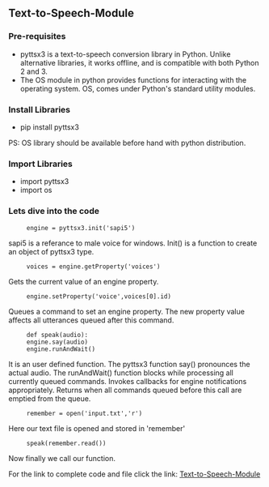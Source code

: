 ## Text-to-Speech-Module

### Pre-requisites

- pyttsx3 is a text-to-speech conversion library in Python.
  Unlike alternative libraries, it works offline, and is compatible
  with both Python 2 and 3.
- The OS module in python provides functions for interacting
  with the operating system. OS, comes under Python's standard utility modules.
  
### Install Libraries

- pip install pyttsx3 

PS: OS library should be available before hand with python distribution.

### Import Libraries

- import pyttsx3
- import os

### Lets dive into the code

         engine = pyttsx3.init('sapi5')
sapi5 is a referance to male voice for windows. Init() is a function to create an object 
of pyttsx3 type.

         voices = engine.getProperty('voices')
Gets the current value of an engine property.

         engine.setProperty('voice',voices[0].id)
Queues a command to set an engine property. The new property value affects all utterances
queued after this command.

         def speak(audio):
         engine.say(audio)
         engine.runAndWait()
It is an user defined function. The pyttsx3 function say() pronounces the actual audio.
The runAndWait() function blocks while processing all currently queued commands. 
Invokes callbacks for engine notifications appropriately. 
Returns when all commands queued before this call are emptied from the queue.
  
         remember = open('input.txt','r')
Here our text file is opened and stored in 'remember'

         speak(remember.read())
Now finally we call our function.

For the link to complete code and file click the link:
<a href="https://github.com/Py-geeks/Text-to-Speech-Module">Text-to-Speech-Module</a>
